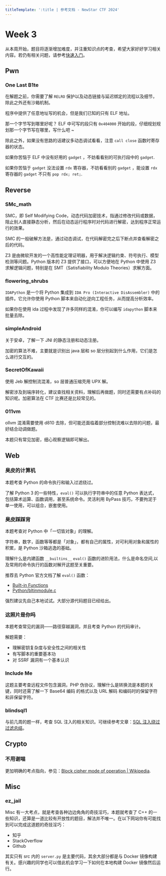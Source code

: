```yaml
---
titleTemplate: ':title | 参考文档 - NewStar CTF 2024'
---
```

<script setup>
import Container from '@/components/docs/Container.vue'
</script>

# Week 3

从本周开始，题目将逐渐增加难度，并注重知识点的考查，希望大家好好学习相关内容。若仍有相关问题，请参考[快速入门](/learn/)。

## Pwn

### One Last B1te

在解题之前，你需要了解 `RELRO` 保护以及动态链接与延迟绑定的流程以及细节，除此之外还有沙箱机制。

程序中提供了任意地址写的机会，但是我们已知的只有 ELF 地址。

那一个字节写到哪里好呢？ ELF 中可写的段只有 `0x404000` 开始的段，仔细规划规划那一个字节写在哪里，写什么吧 ~

除此之外，如果没有思路的话建议多动态调试看看，注意 `call close` 函数时寄存器的状态。

如果你苦恼于 ELF 中没有好用的 `gadget` ，不妨看看别的可执行段中的 `gadget`.

如果你苦恼于 `gadget` 没法设置 `rdx` 寄存器，不妨看看别的 `gadget` ，能设置 `rdx` 寄存器的 `gadget` 不只有 `pop rdx; ret;`.

## Reverse

### SMc_math

SMC，即 Self Modifying Code，动态代码加密技术，指通过修改代码或数据，阻止别人直接静态分析，然后在动态运行程序时对代码进行解密，达到程序正常运行的效果。

SMC 的一般破解方法是，通过动态调试，在代码解密完之后下断点并查看解密之后的代码。

Z3 是由微软开发的一个高性能定理证明器，用于解决逻辑约束、符号执行、模型检测等问题。Python 版本的 Z3 提供了接口，可以方便地在 Python 中使用 Z3 求解逻辑问题，特别是在 SMT（Satisfiability Modulo Theories）求解方面。

### flowering_shrubs

`IDAPython` 是一个将 Python 集成到 `IDA Pro (Interactive DisAssembler)` 中的插件。它允许你使用 Python 脚本来自动化逆向工程任务，从而提高分析效率。

如果你在使用 ida 过程中发现了许多同样的混淆，你可以编写 `idapython` 脚本来批量去除。

### simpleAndroid

关于安卓，了解一下 JNI 的静态注册和动态注册。

加密的算法不难，主要就是识别出 java 层和 so 层分别起到什么作用，它们是怎么进行交互的。

### SecretOfKawaii

使用 Jeb 解控制流混淆，so 层普通压缩壳用 UPX 解。

解密涉及到端序转化，建议查找相关资料，理解后再做题，同时还需要有点补码的知识呢。加密算法在 CTF 比赛还是比较常见的。

### 011vm

ollvm 混淆需要使用 d810 去除，但可能还面临着部分控制流难以去除的问题，最好结合动调做题。

本题只有常见加密，细心观察逻辑即可解出。

## Web

### 臭皮的计算机

<Container type='info'>

本题考查 Python 的命令执行和输入过滤绕过。
</Container>

了解 Python 3 的一些特性，`eval()` 可以执行字符串中的任意 Python 表达式，包括算术运算、函数调用，甚至系统命令。灵活利用 ByPass 技巧，不要拘泥于单一使用，可以组合，嵌套使用。

### 臭皮踩踩背

<Container type='info'>

本题考查对 Python 中「一切皆对象」的理解。
</Container>

字符串，数字，函数等等都是「对象」，都有自己的属性，对可利用对象和属性的积累，是 Python 沙箱逃逸的基础。

理解什么是内建函数 `__builtins__` `eval()` 函数的进阶用法，什么是命名空间,以及常用的命令执行的函数对解开这题至关重要。

推荐去 Python 官方文档了解 `eval()` 函数：

- [Built-in Functions](https://docs.python.org/3/library/functions.html#eval)
- [Python/bltinmodule.c](https://github.com/python/cpython/blob/main/Python/bltinmodule.c#L937)

强烈建议先自己本地试试。大部分源代码题目已经给出。

### 这照片是你吗

<Container type='info'>

本题考查常见的漏洞——路径穿越漏洞，并且考查 Python 的代码审计。
</Container>

解题需要：

- 理解密钥复杂度与安全性之间的相关性
- 有写脚本的重要基本功
- 对 SSRF 漏洞有一个基本认识

### Include Me

这题主要考查远程文件包含漏洞，PHP 伪协议，理解什么是转换流是本题的关键，同时还需了解一下 Base64 编码 的格式以及 URL 解码 和编码时的保留字符和非保留字符。

### blindsql1

与前几周的题一样，考查 SQL 注入的相关知识。可继续参考文章：[SQL 注入绕过过滤总结](https://yang1k.github.io/post/sql%E6%B3%A8%E5%85%A5%E7%BB%95%E8%BF%87%E5%8E%9F%E7%90%86%E6%80%BB%E7%BB%93/)。

## Crypto

### 不用谢喵

更加明确的考点指向，参见：[Block cipher mode of operation | Wikipedia](https://en.wikipedia.org/wiki/Block_cipher_mode_of_operation).

## Misc

### ez_jail

Misc 有一大考点，就是考查各种边边角角的奇技淫巧，本题就考查了 C++ 的一些知识，还算是一道比较有开放性的题目，解法并不唯一。在以下网站你有可能找到可以完成这道题的奇技淫巧：

- 知乎
- StackOverflow
- Github

<Container type='tip'>

其实只有 src 内的 `server.py` 是主要代码，其余大部分都是与 Docker 镜像构建有关。感兴趣的同学也可以借此机会学习一下如何在本地构建 Docker 镜像然后运行。
</Container>
